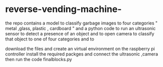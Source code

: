 # reverse-vending-machine-
the repo contains a model to classify garbage images to four categories " metal ,glass, plastic , cardboard " and a python code to run an ultrasonic sensor to detect a presence of an object and to open camera to  classify that object to one of four categories and to 
  
  download the files and create an virtual environment on the raspberry pi controller install the required packges and connect the ultrasonic ,camera then run the code 
  finalblocks.py

